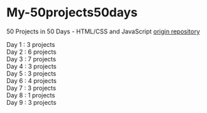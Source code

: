 # My-50projects50days
50 Projects in 50 Days - HTML/CSS and JavaScript
[origin repository](https://github.com/anas-asimi/My-50projects50days)

Day 1 : 3 projects   
Day 2 : 6 projects   
Day 3 : 7 projects   
Day 4 : 3 projects   
Day 5 : 3 projects   
Day 6 : 4 projects   
Day 7 : 3 projects   
Day 8 : 1 projects   
Day 9 : 3 projects   
